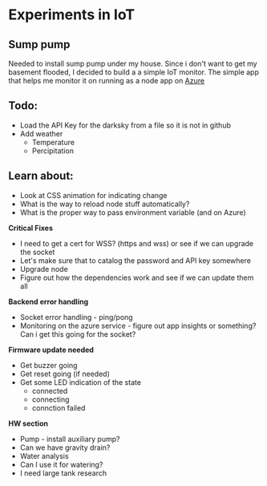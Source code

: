 # Experiments in IoT

## Sump pump
Needed to install sump pump under my house. Since i don't want to get my basement flooded, I decided to build a a simple IoT monitor. 
The simple app that helps me monitor it on running as a node app on [Azure](http://homecortex.azurewebsites.net)

## Todo:
* Load the API Key for the darksky from a file so it is not in github
* Add weather 
  - Temperature
  - Percipitation

## Learn about: 
* Look at CSS animation for indicating change
* What is the way to reload node stuff automatically?
* What is the proper way to pass environment variable (and on Azure)

**Critical Fixes**
* I need to get a cert for WSS? (https and wss) or see if we can upgrade the socket
* Let's make sure that to catalog the password and API key somewhere
* Upgrade node
* Figure out how the dependencies work and see if we can update them all

**Backend error handling**
- Socket error handling - ping/pong
- Monitoring on the azure service - figure out app insights or something?
  Can i get this going for the socket?

**Firmware update needed**
* Get buzzer  going
* Get reset going (if needed)
* Get some LED indication of the state
  - connected
  - connecting
  - connction failed

**HW section**
* Pump - install auxiliary pump?
* Can we have gravity drain?
* Water analysis
* Can I use it for watering?
* I need large tank research

